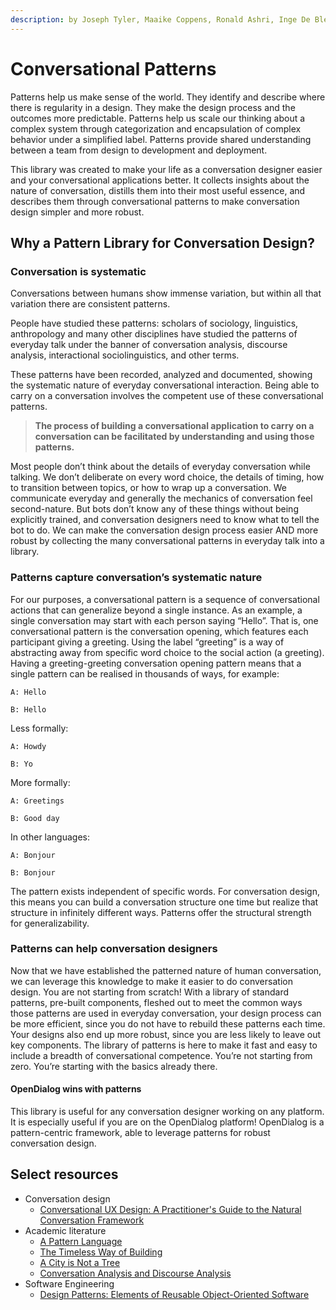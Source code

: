 ```yaml
---
description: by Joseph Tyler, Maaike Coppens, Ronald Ashri, Inge De Bleecker
---
```


# Conversational Patterns

Patterns help us make sense of the world. They identify and describe where there is regularity in a design. They make the design process and the outcomes more predictable. Patterns help us scale our thinking about a complex system through categorization and encapsulation of complex behavior under a simplified label. Patterns provide shared understanding between a team from design to development and deployment.

This library was created to make your life as a conversation designer easier and your conversational applications better. It collects insights about the nature of conversation, distills them into their most useful essence, and describes them through conversational patterns to make conversation design simpler and more robust.

## **Why a Pattern Library for Conversation Design?**

### **Conversation is systematic**

Conversations between humans show immense variation, but within all that variation there are consistent patterns.

People have studied these patterns: scholars of sociology, linguistics, anthropology and many other disciplines have studied the patterns of everyday talk under the banner of conversation analysis, discourse analysis, interactional sociolinguistics, and other terms.

These patterns have been recorded, analyzed and documented, showing the systematic nature of everyday conversational interaction. Being able to carry on a conversation involves the competent use of these conversational patterns.

> **The process of building a conversational application to carry on a conversation can be facilitated by understanding and using those patterns.**

Most people don’t think about the details of everyday conversation while talking. We don’t deliberate on every word choice, the details of timing, how to transition between topics, or how to wrap up a conversation. We communicate everyday and generally the mechanics of conversation feel second-nature. But bots don’t know any of these things without being explicitly trained, and conversation designers need to know what to tell the bot to do. We can make the conversation design process easier AND more robust by collecting the many conversational patterns in everyday talk into a library.

### **Patterns capture conversation’s systematic nature**

For our purposes, a conversational pattern is a sequence of conversational actions that can generalize beyond a single instance. As an example, a single conversation may start with each person saying “Hello”. That is, one conversational pattern is the conversation opening, which features each participant giving a greeting. Using the label “greeting” is a way of abstracting away from specific word choice to the social action (a greeting). Having a greeting-greeting conversation opening pattern means that a single pattern can be realised in thousands of ways, for example:

`A: Hello`

`B: Hello`

Less formally:

`A: Howdy`

`B: Yo`

More formally:

`A: Greetings`

`B: Good day`

In other languages:

`A: Bonjour`

`B: Bonjour`

The pattern exists independent of specific words. For conversation design, this means you can build a conversation structure one time but realize that structure in infinitely different ways. Patterns offer the structural strength for generalizability.

### **Patterns can help conversation designers**

Now that we have established the patterned nature of human conversation, we can leverage this knowledge to make it easier to do conversation design. You are not starting from scratch! With a library of standard patterns, pre-built components, fleshed out to meet the common ways those patterns are used in everyday conversation, your design process can be more efficient, since you do not have to rebuild these patterns each time. Your designs also end up more robust, since you are less likely to leave out key components. The library of patterns is here to make it fast and easy to include a breadth of conversational competence. You’re not starting from zero. You’re starting with the basics already there.

#### **OpenDialog wins with patterns**

This library is useful for any conversation designer working on any platform. It is especially useful if you are on the OpenDialog platform! OpenDialog is a pattern-centric framework, able to leverage patterns for robust conversation design.&#x20;

## **Select resources**

* Conversation design
  * [Conversational UX Design: A Practitioner's Guide to the Natural Conversation Framework](https://www.morganclaypoolpublishers.com/catalog\_Orig/product\_info.php?products\_id=1414)
* Academic literature
  * [A Pattern Language](https://www.amazon.com/Pattern-Language-Buildings-Construction-Environmental/dp/0195019199)
  * [The Timeless Way of Building](https://www.amazon.com/gp/product/0195024028/ref=dbs\_a\_def\_rwt\_bibl\_vppi\_i2)&#x20;
  * [A City is Not a Tree](https://www.amazon.com/City-Not-Tree-50th-Anniversary/dp/0989346978)
  * [Conversation Analysis and Discourse Analysis](https://www.amazon.com/Conversation-Analysis-Discourse-Comparative-Introduction/dp/0761974261/)
* Software Engineering
  * [Design Patterns: Elements of Reusable Object-Oriented Software](https://www.amazon.com/Design-Patterns-Elements-Reusable-Object-Oriented/dp/0201633612)
